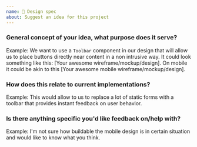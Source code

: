 ```yaml
---
name: 🦋 Design spec
about: Suggest an idea for this project
---
```


### General concept of your idea, what purpose does it serve?

Example: We want to use a `Toolbar` component in our design that will allow us to place buttons directly near content in a non intrusive way. It could look something like this: [Your awesome wireframe/mockup/design]. On mobile it could be akin to this [Your awesome mobile wireframe/mockup/design].

### How does this relate to current implementations?

Example: This would allow to us to replace a lot of static forms with a toolbar that provides instant feedback on user behavior.

### Is there anything specific you'd like feedback on/help with?

Example: I'm not sure how buildable the mobile design is in certain situation and would like to know what you think.
